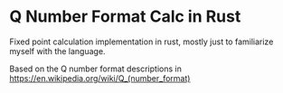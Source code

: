 # Q Number Format Calc in Rust

Fixed point calculation implementation in rust, mostly just to familiarize myself with the language.

Based on the Q number format descriptions in <https://en.wikipedia.org/wiki/Q_(number_format)>